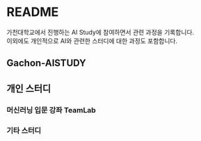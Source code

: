 # README
가천대학교에서 진행하는 AI Study에 참여하면서 관련 과정을 기록합니다.   
이외에도 개인적으로 AI와 관련한 스터디에 대한 과정도 포함합니다.
## Gachon-AISTUDY

## 개인 스터디
### 머신러닝 입문 강좌 TeamLab
### 기타 스터디

